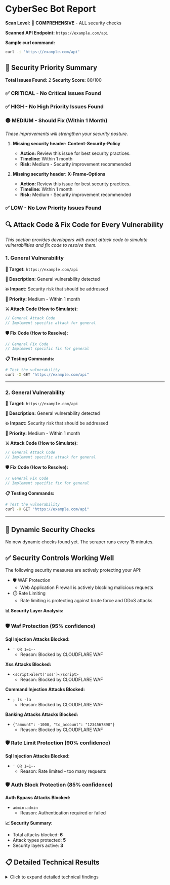 # CyberSec Bot Report

**Scan Level:** 🔵 **COMPREHENSIVE** - ALL security checks

**Scanned API Endpoint:** `https://example.com/api`

**Sample curl command:**

```bash
curl -i 'https://example.com/api'
```

## 🚨 Security Priority Summary

**Total Issues Found:** 2
**Security Score:** 80/100

### ✅ CRITICAL - No Critical Issues Found

### ✅ HIGH - No High Priority Issues Found

### 🟡 MEDIUM - Should Fix (Within 1 Month)
*These improvements will strengthen your security posture.*

1. **Missing security header: Content-Security-Policy**
   - **Action:** Review this issue for best security practices.
   - **Timeline:** Within 1 month
   - **Risk:** Medium - Security improvement recommended

2. **Missing security header: X-Frame-Options**
   - **Action:** Review this issue for best security practices.
   - **Timeline:** Within 1 month
   - **Risk:** Medium - Security improvement recommended

### ✅ LOW - No Low Priority Issues Found

## 🔍 Attack Code & Fix Code for Every Vulnerability

*This section provides developers with exact attack code to simulate vulnerabilities and fix code to resolve them.*

### 1. General Vulnerability

**🎯 Target:** `https://example.com/api`

**📝 Description:** General vulnerability detected

**💥 Impact:** Security risk that should be addressed

**🔴 Priority:** Medium - Within 1 month

**⚔️ Attack Code (How to Simulate):**
```javascript
// General Attack Code
// Implement specific attack for general
```

**🛡️ Fix Code (How to Resolve):**
```javascript
// General Fix Code
// Implement specific fix for general
```

**📋 Testing Commands:**
```bash
# Test the vulnerability
curl -X GET "https://example.com/api"
```

---

### 2. General Vulnerability

**🎯 Target:** `https://example.com/api`

**📝 Description:** General vulnerability detected

**💥 Impact:** Security risk that should be addressed

**🔴 Priority:** Medium - Within 1 month

**⚔️ Attack Code (How to Simulate):**
```javascript
// General Attack Code
// Implement specific attack for general
```

**🛡️ Fix Code (How to Resolve):**
```javascript
// General Fix Code
// Implement specific fix for general
```

**📋 Testing Commands:**
```bash
# Test the vulnerability
curl -X GET "https://example.com/api"
```

---

## 🔄 Dynamic Security Checks
No new dynamic checks found yet. The scraper runs every 15 minutes.

## ✅ Security Controls Working Well
The following security measures are actively protecting your API:

- 🛡️ WAF Protection
  - Web Application Firewall is actively blocking malicious requests
- ⏱️ Rate Limiting
  - Rate limiting is protecting against brute force and DDoS attacks

**📊 Security Layer Analysis:**

### 🛡️ Waf Protection (95% confidence)

**Sql Injection Attacks Blocked:**
- `' OR 1=1--`
  - Reason: Blocked by CLOUDFLARE WAF

**Xss Attacks Blocked:**
- `<script>alert('xss')</script>`
  - Reason: Blocked by CLOUDFLARE WAF

**Command Injection Attacks Blocked:**
- `; ls -la`
  - Reason: Blocked by CLOUDFLARE WAF

**Banking Attacks Attacks Blocked:**
- `{"amount": -1000, "to_account": "1234567890"}`
  - Reason: Blocked by CLOUDFLARE WAF

### 🛡️ Rate Limit Protection (90% confidence)

**Sql Injection Attacks Blocked:**
- `' OR 1=1--`
  - Reason: Rate limited - too many requests

### 🛡️ Auth Block Protection (85% confidence)

**Auth Bypass Attacks Blocked:**
- `admin:admin`
  - Reason: Authentication required or failed

**📈 Security Summary:**
- Total attacks blocked: **6**
- Attack types protected: **5**
- Security layers active: **3**

## 📋 Detailed Technical Results
<details>
<summary>Click to expand detailed technical findings</summary>

### HTTPS Usage
- API uses HTTPS: ❌ FAIL

### Open Endpoints (No Auth)
- All tested endpoints require authentication: ✅ PASS

### Attack Vector Tests
- **Sql Injection:** ✅ SECURE
- **Xss:** ✅ SECURE
- **Command Injection:** ✅ SECURE
- **Path Traversal:** ✅ SECURE
- **Ssrf:** ✅ SECURE

</details>
